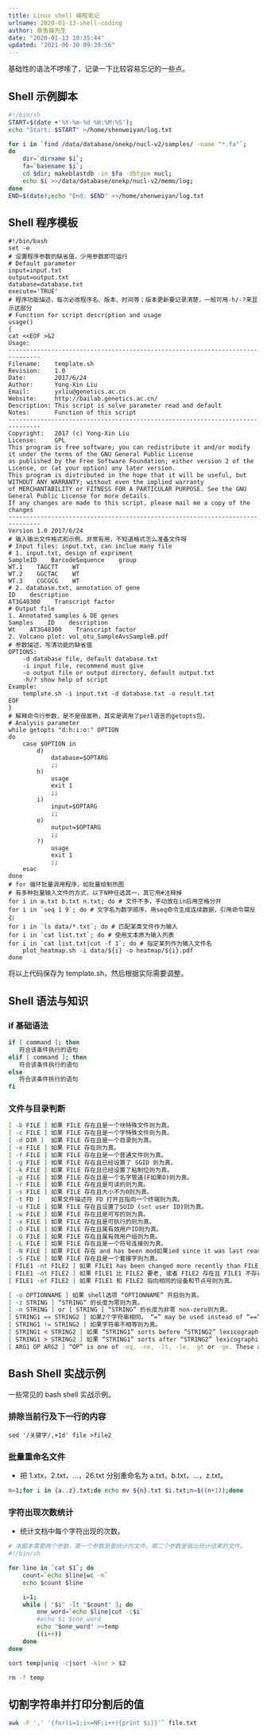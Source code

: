 ```yaml
---
title: Linux shell 编程笔记
urlname: 2020-01-13-shell-coding
author: 章鱼猫先生
date: "2020-01-13 10:35:44"
updated: "2021-06-30 09:39:56"
---
```


基础性的语法不啰嗦了，记录一下比较容易忘记的一些点。

## Shell 示例脚本

```bash
#!/bin/sh
START=$(date +'%Y-%m-%d %H:%M:%S');
echo "Start: $START" >/home/shenweiyan/log.txt

for i in `find /data/database/onekp/nucl-v2/samples/ -name "*.fa"`;
do
    dir=`dirname $i`;
    fa=`basename $i`;
    cd $dir; makeblastdb -in $fa -dbtype nucl;
    echo $i >>/data/database/onekp/nucl-v2/memo/log;
done
END=$(date);echo "End: $END" >>/home/shenweiyan/log.txt
```

## Shell 程序模板

    #!/bin/bash
    set -e
    # 设置程序参数的缺省值，少用参数即可运行
    # Default parameter
    input=input.txt
    output=output.txt
    database=database.txt
    execute='TRUE'
    # 程序功能描述，每次必改程序名、版本、时间等；版本更新要记录清楚，一般可用-h/-?来显示这部分
    # Function for script description and usage
    usage()
    {
    cat <<EOF >&2
    Usage:
    -------------------------------------------------------------------------------
    Filename:    template.sh
    Revision:    1.0
    Date:        2017/6/24
    Author:      Yong-Xin Liu
    Email:       yxliu@genetics.ac.cn
    Website:     http://bailab.genetics.ac.cn/
    Description: This script is solve parameter read and default
    Notes:       Function of this script
    -------------------------------------------------------------------------------
    Copyright:   2017 (c) Yong-Xin Liu
    License:     GPL
    This program is free software; you can redistribute it and/or modify it under the terms of the GNU General Public License
    as published by the Free Software Foundation; either version 2 of the License, or (at your option) any later version.
    This program is distributed in the hope that it will be useful, but WITHOUT ANY WARRANTY; without even the implied warranty
    of MERCHANTABILITY or FITNESS FOR A PARTICULAR PURPOSE. See the GNU General Public License for more details.
    If any changes are made to this script, please mail me a copy of the changes
    -------------------------------------------------------------------------------
    Version 1.0 2017/6/24
    # 输入输出文件格式和示例，非常有用，不知道格式怎么准备文件呀
    # Input files: input.txt, can inclue many file
    # 1. input.txt, design of expriment
    SampleID    BarcodeSequence    group
    WT.1    TAGCTT    WT
    WT.2    GGCTAC    WT
    WT.3    CGCGCG    WT
    # 2. database.txt, annotation of gene
    ID    description
    AT3G48300    Transcript factor
    # Output file
    1. Annotated samples & DE genes
    Samples    ID    description
    Wt    AT3G48300    Transcript factor
    2. Volcano plot: vol_otu_SampleAvsSampleB.pdf
    # 参数描述，写清功能的缺省值
    OPTIONS:
        -d database file, default database.txt
        -i input file, recommend must give
        -o output file or output directory, default output.txt
        -h/? show help of script
    Example:
        template.sh -i input.txt -d database.txt -o result.txt
    EOF
    }
    # 解释命令行参数，是不是很面熟，其实是调用了perl语言的getopts包，
    # Analysis parameter
    while getopts "d:h:i:o:" OPTION
    do
        case $OPTION in
            d)
                database=$OPTARG
                ;;
            h)
                usage
                exit 1
                ;;
            i)
                input=$OPTARG
                ;;
            o)
                output=$OPTARG
                ;;
            ?)
                usage
                exit 1
                ;;
        esac
    done
    # for 循环批量调用程序，如批量绘制热图
    # 有多种批量输入文件的方式，以下N种任选其一，其它用#注释掉
    for i in a.txt b.txt n.txt; do # 文件不多，手动放在in后用空格分开
    for i in `seq 1 9`; do # 文字名为数字顺序，用seq命令生成连续数据，引用命令需反引
    for i in `ls data/*.txt`; do # 匹配某类文件作为输入
    for i in `cat list.txt`; do # 使用文本原为输入列表
    for i in `cat list.txt|cut -f 1`; do # 指定某列作为输入文件名
        plot_heatmap.sh -i data/${i} -o heatmap/${i}.pdf
    done

将以上代码保存为 template.sh，然后根据实际需要调整。

## Shell 语法与知识

### if 基础语法

```bash
if [ command ]; then
   符合该条件执行的语句
elif [ command ]; then
   符合该条件执行的语句
else
   符合该条件执行的语句
fi
```

### 文件与目录判断

```bash
[ -b FILE ] 如果 FILE 存在且是一个块特殊文件则为真。
[ -c FILE ] 如果 FILE 存在且是一个字特殊文件则为真。
[ -d DIR ]  如果 FILE 存在且是一个目录则为真。
[ -e FILE ] 如果 FILE 存在则为真。
[ -f FILE ] 如果 FILE 存在且是一个普通文件则为真。
[ -g FILE ] 如果 FILE 存在且已经设置了 SGID 则为真。
[ -k FILE ] 如果 FILE 存在且已经设置了粘制位则为真。
[ -p FILE ] 如果 FILE 存在且是一个名字管道(F如果O)则为真。
[ -r FILE ] 如果 FILE 存在且是可读的则为真。
[ -s FILE ] 如果 FILE 存在且大小不为0则为真。
[ -t FD ]   如果文件描述符 FD 打开且指向一个终端则为真。
[ -u FILE ] 如果 FILE 存在且设置了SUID (set user ID)则为真。
[ -w FILE ] 如果 FILE 存在且是可写的则为真。
[ -x FILE ] 如果 FILE 存在且是可执行的则为真。
[ -O FILE ] 如果 FILE 存在且属有效用户ID则为真。
[ -G FILE ] 如果 FILE 存在且属有效用户组则为真。
[ -L FILE ] 如果 FILE 存在且是一个符号连接则为真。
[ -N FILE ] 如果 FILE 存在 and has been mod如果ied since it was last read则为真。
[ -S FILE ] 如果 FILE 存在且是一个套接字则为真。
[ FILE1 -nt FILE2 ] 如果 FILE1 has been changed more recently than FILE2, or 如果 FILE1 exists and FILE2 does not则为真。
[ FILE1 -ot FILE2 ] 如果 FILE1 比 FILE2 要老, 或者 FILE2 存在且 FILE1 不存在则为真。
[ FILE1 -ef FILE2 ] 如果 FILE1 和 FILE2 指向相同的设备和节点号则为真。

[ -o OPTIONNAME ] 如果 shell选项 “OPTIONNAME” 开启则为真。
[ -z STRING ] “STRING” 的长度为零则为真。
[ -n STRING ] or [ STRING ] “STRING” 的长度为非零 non-zero则为真。
[ STRING1 == STRING2 ] 如果2个字符串相同。 “=” may be used instead of “==” for strict POSIX compliance则为真。
[ STRING1 != STRING2 ] 如果字符串不相等则为真。
[ STRING1 < STRING2 ] 如果 “STRING1” sorts before “STRING2” lexicographically in the current locale则为真。
[ STRING1 > STRING2 ] 如果 “STRING1” sorts after “STRING2” lexicographically in the current locale则为真。
[ ARG1 OP ARG2 ] “OP” is one of -eq, -ne, -lt, -le, -gt or -ge. These arithmetic binary operators return true if “ARG1” is equal to, not equal to, less than, less than or equal to, greater than, or greater than or equal to “ARG2”, respectively. “ARG1” and “ARG2” are integers.
```

## Bash Shell 实战示例

一些常见的 bash shell 实战示例。

### 排除当前行及下一行的内容

```shell
sed '/关键字/,+1d' file >file2
```

### 批量重命名文件

- 把 1.xtx，2.txt，...，26.txt 分别重命名为 a.txt，b.txt，...，z.txt。

```bash
n=1;for i in {a..z}.txt;do echo mv ${n}.txt $i.txt;n=$((n+1));done
```

### 字符出现次数统计

- 统计文档中每个字符出现的次数。

```bash
# 本脚本需要两个参数，第一个参数是要统计的文件，第二个参数是输出统计结果的文件。
#!/bin/sh

for line in `cat $1`; do
    count=`echo $line|wc -m`
    echo $count $line

    i=1;
    while [ "$i" -lt "$count" ]; do
        one_word=`echo $line|cut -c$i`
        #echo $i $one_word
        echo "$one_word" >>temp
        ((i++))
    done
done

sort temp|uniq -c|sort -k1nr > $2

rm -f temp
```

## 切割字符串并打印分割后的值

```bash
awk -F ',' '{for(i=1;i<=NF;i++){print $i}}'` file.txt
```

